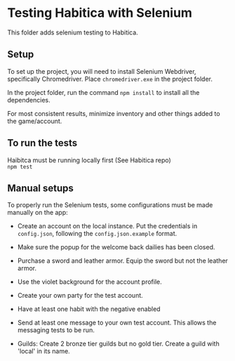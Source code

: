 # Testing Habitica with Selenium
This folder adds selenium testing to Habitica.

## Setup
To set up the project, you will need to install Selenium Webdriver, specifically Chromedriver. Place `chromedriver.exe` in the project folder.<br>

In the project folder, run the command `npm install` to install all the dependencies.<br>

For most consistent results, minimize inventory and other things added to the game/account.

## To run the tests
Haibitca must be running locally first (See Habitica repo)\
`npm test`

## Manual setups
To properly run the Selenium tests, some configurations must be made manually on the app:

- Create an account on the local instance. Put the credentials in `config.json`, following the `config.json.example` format.

- Make sure the popup for the welcome back dailies has been closed.

- Purchase a sword and leather armor. Equip the sword but not the leather armor.

- Use the violet background for the account profile.

- Create your own party for the test account.

- Have at least one habit with the negative enabled

- Send at least one message to your own test account. This allows the messaging tests to be run.

- Guilds: Create 2 bronze tier guilds but no gold tier. Create a guild with 'local' in its name.